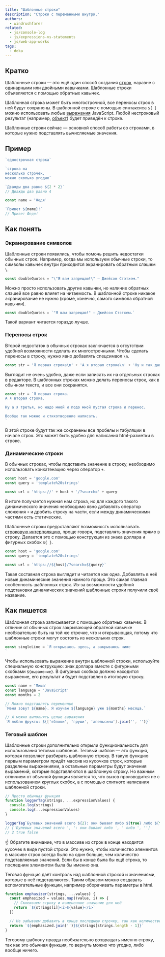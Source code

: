 ```yaml
---
title: "Шаблонные строки"
description: "Строки с переменными внутри."
authors:
  - windrushfarer
related:
  - js/console-log
  - js/expressions-vs-statements
  - js/web-app-works
tags:
  - doka
---
```


## Кратко

Шаблонные строки — это ещё один способ создания [строк](/js/string/), наравне с одинарными или двойными кавычками. Шаблонные строки объявляются с помощью обратных кавычек.

Шаблонная строка может быть многострочной, все переносы строк в ней будут сохранены. В шаблонной строке с помощью синтаксиса `${ }` можно использовать любые [выражения](/js/expressions-vs-statements/) JavaScript. Любой нестроковый результат (например, [объект](/js/object/)) будет приведён к строке.

Шаблонные строки сейчас — основной способ работы со строками, в которые нужно подставлять вычисляемые значения.

## Пример

```js
`однострочная строка`

`строка на
несколько строчек,
можно сколько угодно`

`Дважды два равно ${2 * 2}`
// Дважды два равно 4

const name = 'Федя'

`Привет ${name}!`
// Привет Федя!
```

## Как понять

### Экранирование символов

Шаблонные строки появились, чтобы помочь решить недостатки обычных строк. Например, когда мы используем обычные строки, то символы кавычек внутри приходится экранировать обратным слэшем `\`.

```js
const doubleQuotes = "\"Я вам запрещаю!\" – Джейсон Стэтхем."
```

Можно просто использовать другие кавычки, но наличие обратных слэшей все равно влияет на читаемость. В шаблонной строке никакое экранирование не нужно (кроме, конечно, самого символа обратной кавычки).

```js
const doubleQuotes = `"Я вам запрещаю!" – Джейсон Стэтхем.`
```

Такой вариант читается гораздо лучше.

### Переносы строк

Второй недостаток в обычных строках заключается в отсутствии удобной возможности сделать их многострочными. Чтобы сделать переносы в строку, нужно явно добавлять спецсимвол `\n`.

```js
const str = 'Я первая строка\n' + 'А я вторая строка\n' + 'Ну и так далее'
```

Выглядит не очень удобно, даже если записать их на отдельных строках в редакторе. В шаблонных строках можно делать переносы строк, как в обычном тексте, и все они сохранятся.

```js
const str = `Я первая строка.
А я вторая строка.

Ну а я третья, но надо мной и подо мной пустая строка и перенос.

Вообще так можно и стихотворение написать.
`
```

В этой строке будут так же сохранены все пробелы и табуляции в начале строк. Это может быть удобно для написания html-разметки в строке.

### Динамические строки

В обычных строках, чтобы подставить значение в строку, необходимо использовать конкатенацию через оператор `+`.

```js
const host = 'google.com'
const query = 'template%20strings'

const url = 'https://' + host + '/?search=' + query
```

В итоге получается нужная нам строка, но для каждого такого динамического значения необходимо явно добавлять оператор сложения `+` и дробить строку на части, если между динамическими частями есть статические.

Шаблонные строки предоставляют возможность использовать [строковую интерполяцию](https://en.wikipedia.org/wiki/String_interpolation), проще говоря, подставлять значения прямо в строку. Делается это с помощью конструкции из знака доллара и фигурных скобок `${ }`.

```js
const host = 'google.com'
const query = 'template%20strings'

const url = `https://${host}/?search=${query}`
```

Такая составная строка выглядит и читается как одна. Добавлять в неё новые динамические значения намного проще. Это самая главная особенность шаблонных строк. Из-за возможности удобной подстановки динамических значений шаблонные строки получили своё название.

## Как пишется

Шаблонная строка записывается с помощью обратных кавычек. В отличие от обычных строк закрывающей обратной кавычке необязательно быть на той же строчке, что и открывающая, потому что шаблонные строки могут состоять из нескольких строк.

```js
const singleLine = `Я открываюсь здесь, а закрываюсь ниже
`
```

Чтобы использовать выражение внутри шаблонной строки, используйте специальную конструкцию: знак доллара вместе с фигурными скобками `${выражение}`. В фигурных скобках должно находится выражение, его результат и будет подставлен в итоговую строку.

```js
const name = 'Миша'
const language = 'JavaScript'
const months = 2

// Можно подставлять переменные
`Меня зовут ${name}. Я изучаю ${language} уже ${months} месяца.`

// А можно выполнять целые выражения
`Я люблю фрукты: ${['яблоки', 'груши', 'апельсины'].join('', '')}`
```

### Теговый шаблон

Шаблонные строки дополнительно открыли функциональность для использования теговых шаблонов. Теговый шаблон — это функция, которая позволяет разбирать шаблонную строку. В такую функцию первым параметром придёт массив из кусочков строк, которые разделены выражениями, а остальные параметры будут значения выражений, которые подставляются в шаблонную строку. Но важным отличием от обычной функции является то, что вызов производится не с использованием круглых скобок, а с помощью слитного написания шаблонной строки.

```js
// Просто обычная функция
function loggerTag(strings, ...expressionValues) {
  console.log(strings)
  console.log(...expressionValues)
}

loggerTag`Булевых значений всего ${2}: они бывают либо ${true} либо ${false}`
// ['Булевых значений всего ', ': они бывают либо ', ' либо ', '']
// 2 true false
```

<aside>

☝️ Обратите внимание, что в массиве из строк в конце находится кусочек в виде пустой строки. Это нужно, чтобы количество элементов в массиве строк всегда было на один больше, чем количество подставляемых значений. Если бы в конце была бы ещё строка, то последним элементом была бы именно она.

</aside>

Теговая функция даёт контроль над шаблонной строкой и значениями, которые в неё подставляются. Таким образом можно создавать вспомогательные функции, например оборачивать параметры в html.

```js
function emphasizer(strings, ...values) {
  const emphasized = values.map((value, i) => {
    // Склеиваем строку и измененное значение для неё
    return `${strings[i]}<i>${value}</i>`
  })

  // Не забываем добавить в конце последнюю строчку, так как количество строк больше выражений
  return `${emphasized.join('')}${strings[strings.length - 1]}`
}
```

Теговому шаблону правда необязательно возвращать именно строку, так как это обычная функция, то вернуть можно что угодно, либо вообще ничего.
